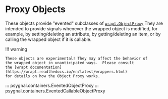 # Proxy Objects

These objects provide "evented" subclasses of
[`wrapt.ObjectProxy`](https://wrapt.readthedocs.io/en/latest/wrappers.html#object-proxy)
They are intended to provide signals whenever the wrapped object is modified,
for example, by setting/deleting an attribute, by getting/deleting an item, or
by calling the wrapped object if it is callable.

!!! warning

    These objects are experimental! They may affect the behavior of
    the wrapped object in unanticipated ways.  Please consult
    the [wrapt documentation](https://wrapt.readthedocs.io/en/latest/wrappers.html)
    for details on how the Object Proxy works.

::: psygnal.containers.EventedObjectProxy
::: psygnal.containers.EventedCallableObjectProxy
